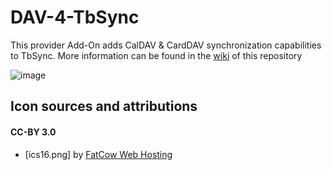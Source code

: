 # DAV-4-TbSync
This provider Add-On adds CalDAV & CardDAV synchronization capabilities to TbSync. More information can be found in the [wiki](https://github.com/jobisoft/DAV-4-TbSync/wiki/About:-Provider-for-CalDAV-&-CardDAV) of this repository

![image](https://raw.githubusercontent.com/jobisoft/DAV-4-TbSync/master/screenshots/AddAccount.png)

## Icon sources and attributions

#### CC-BY 3.0
* [ics16.png] by [FatCow Web Hosting](https://www.iconfinder.com/icons/35803/)

